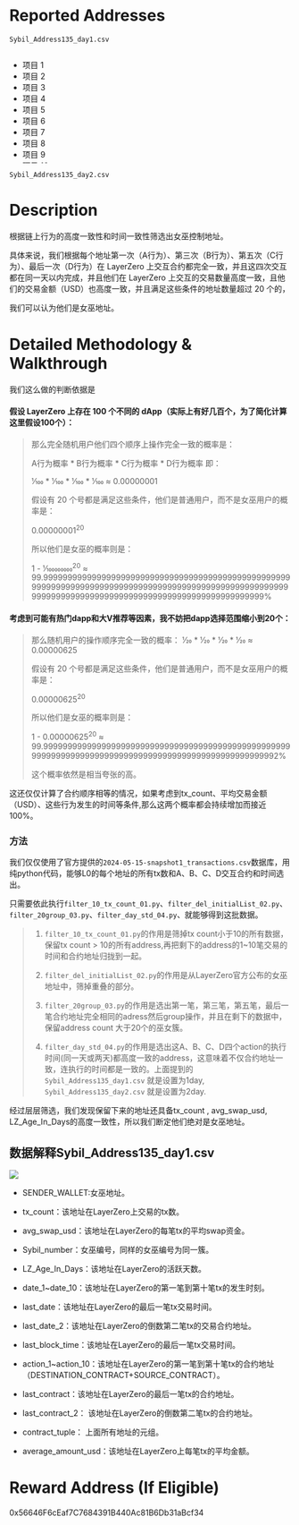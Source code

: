 # Reported Addresses

`Sybil_Address135_day1.csv`
<div style="height: 200px; overflow-y: auto;">
    <ul>
        <li>项目 1</li>
        <li>项目 2</li>
        <li>项目 3</li>
        <li>项目 4</li>
        <li>项目 5</li>
        <li>项目 6</li>
        <li>项目 7</li>
        <li>项目 8</li>
        <li>项目 9</li>
        <li>项目 10</li>
                <li>项目 1</li>
        <li>项目 2</li>
        <li>项目 3</li>
        <li>项目 4</li>
        <li>项目 5</li>
        <li>项目 6</li>
        <li>项目 7</li>
        <li>项目 8</li>
        <li>项目 9</li>
        <li>项目 10</li>
                <li>项目 1</li>
        <li>项目 2</li>
        <li>项目 3</li>
        <li>项目 4</li>
        <li>项目 5</li>
        <li>项目 6</li>
        <li>项目 7</li>
        <li>项目 8</li>
        <li>项目 9</li>
        <li>项目 10</li>
                <li>项目 1</li>
        <li>项目 2</li>
        <li>项目 3</li>
        <li>项目 4</li>
        <li>项目 5</li>
        <li>项目 6</li>
        <li>项目 7</li>
        <li>项目 8</li>
        <li>项目 9</li>
        <li>项目 10</li>
        <!-- 更多项目 -->
    </ul>
</div>

`Sybil_Address135_day2.csv`

# Description
根据链上行为的高度一致性和时间一致性筛选出女巫控制地址。

具体来说，我们根据每个地址第一次（A行为）、第三次（B行为）、第五次（C行为）、最后一次（D行为）在 LayerZero 上交互合约都完全一致，并且这四次交互都在同一天以内完成，并且他们在 LayerZero 上交互的交易数量高度一致，且他们的交易金额（USD）也高度一致，并且满足这些条件的地址数量超过 20 个的，

我们可以认为他们是女巫地址。

# Detailed Methodology & Walkthrough
我们这么做的判断依据是
#### 假设 LayerZero 上存在 100 个不同的 dApp（实际上有好几百个，为了简化计算这里假设100个）：
<blockquote>



那么完全随机用户他们四个顺序上操作完全一致的概率是：

A行为概率 * B行为概率 * C行为概率 * D行为概率  即：

1&frasl;100 * 1&frasl;100 * 1&frasl;100 * 1&frasl;100 ≈ 0.00000001

假设有 20 个号都是满足这些条件，他们是普通用户，而不是女巫用户的概率是：

0.00000001<sup>20</sup>

所以他们是女巫的概率则是：

1 - 1&frasl;100000000<sup>20</sup> ≈ 99.99999999999999999999999999999999999999999999999999999999999999999999999999999999999999999999999999999999999999999999999999999999999999999999999999999999%


</blockquote>

#### 考虑到可能有热门dapp和大V推荐等因素，我不妨把dapp选择范围缩小到20个：

<blockquote>
那么随机用户的操作顺序完全一致的概率：
1&frasl;20 * 1&frasl;20 * 1&frasl;20 * 1&frasl;20 ≈ 0.00000625

假设有 20 个号都是满足这些条件，他们是普通用户，而不是女巫用户的概率是：

0.00000625<sup>20</sup>

所以他们是女巫的概率则是：

1 - 0.00000625<sup>20</sup> ≈ 99.999999999999999999999999999999999999999999999999999999999999999999999999999999999999999999999999999992%

这个概率依然是相当夸张的高。
</blockquote>

这还仅仅计算了合约顺序相等的情况，如果考虑到tx_count、平均交易金额（USD）、这些行为发生的时间等条件,那么这两个概率都会持续增加而接近 100%。

### 方法
我们仅仅使用了官方提供的`2024-05-15-snapshot1_transactions.csv`数据库，用纯python代码，能够L0的每个地址的所有tx数和A、B、C、D交互合约和时间选出。

只需要依此执行`filter_10_tx_count_01.py`、`filter_del_initialList_02.py`、`filter_20group_03.py`、`filter_day_std_04.py`、就能够得到这批数据。

<blockquote>
  
1.  `filter_10_tx_count_01.py`的作用是筛掉tx count小于10的所有数据，保留tx count > 10的所有address,再把剩下的address的1~10笔交易的时间和合约地址归拢到一起。

2.  `filter_del_initialList_02.py`的作用是从LayerZero官方公布的女巫地址中，筛掉重叠的部分。

3.  `filter_20group_03.py`的作用是选出第一笔，第三笔，第五笔，最后一笔合约地址完全相同的adress然后group操作，并且在剩下的数据中，保留address count 大于20个的巫女簇。

4.  `filter_day_std_04.py`的作用是选出这A、B、C、D四个action的执行时间(同一天或两天)都高度一致的address，这意味着不仅合约地址一致，连执行的时间都是一致的。上面提到的 `Sybil_Address135_day1.csv` 就是设置为1day, `Sybil_Address135_day2.csv` 就是设置为2day.
   

</blockquote>
经过层层筛选，我们发现保留下来的地址还具备tx_count , avg_swap_usd, LZ_Age_In_Days的高度一致性，所以我们断定他们绝对是女巫地址。

## 数据解释Sybil_Address135_day1.csv
<img src="https://i.imgur.com/EWvKUMZ.png">



- SENDER_WALLET:女巫地址。

- tx_count：该地址在LayerZero上交易的tx数。

- avg_swap_usd：该地址在LayerZero的每笔tx的平均swap资金。

- Sybil_number：女巫编号，同样的女巫编号为同一簇。

- LZ_Age_In_Days：该地址在LayerZero的活跃天数。

- date_1~date_10：该地址在LayerZero的第一笔到第十笔tx的发生时刻。

- last_date：该地址在LayerZero的最后一笔tx交易时间。

- last_date_2：该地址在LayerZero的倒数第二笔tx的交易合约地址。

- last_block_time：该地址在LayerZero的最后一笔tx交易时间。

- action_1~action_10：该地址在LayerZero的第一笔到第十笔tx的合约地址（DESTINATION_CONTRACT+SOURCE_CONTRACT）。

- last_contract：该地址在LayerZero的最后一笔tx的合约地址。

- last_contract_2： 该地址在LayerZero的倒数第二笔tx的合约地址。

- contract_tuple： 上面所有地址的元组。

- average_amount_usd：该地址在LayerZero上每笔tx的平均金额。
  
# Reward Address (If Eligible)
0x56646F6cEaf7C7684391B440Ac81B6Db31aBcf34
